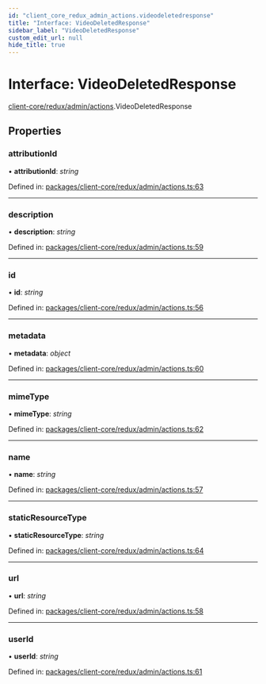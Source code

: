 ```yaml
---
id: "client_core_redux_admin_actions.videodeletedresponse"
title: "Interface: VideoDeletedResponse"
sidebar_label: "VideoDeletedResponse"
custom_edit_url: null
hide_title: true
---
```


# Interface: VideoDeletedResponse

[client-core/redux/admin/actions](../modules/client_core_redux_admin_actions.md).VideoDeletedResponse

## Properties

### attributionId

• **attributionId**: *string*

Defined in: [packages/client-core/redux/admin/actions.ts:63](https://github.com/xr3ngine/xr3ngine/blob/5c3dcaef1/packages/client-core/redux/admin/actions.ts#L63)

___

### description

• **description**: *string*

Defined in: [packages/client-core/redux/admin/actions.ts:59](https://github.com/xr3ngine/xr3ngine/blob/5c3dcaef1/packages/client-core/redux/admin/actions.ts#L59)

___

### id

• **id**: *string*

Defined in: [packages/client-core/redux/admin/actions.ts:56](https://github.com/xr3ngine/xr3ngine/blob/5c3dcaef1/packages/client-core/redux/admin/actions.ts#L56)

___

### metadata

• **metadata**: *object*

Defined in: [packages/client-core/redux/admin/actions.ts:60](https://github.com/xr3ngine/xr3ngine/blob/5c3dcaef1/packages/client-core/redux/admin/actions.ts#L60)

___

### mimeType

• **mimeType**: *string*

Defined in: [packages/client-core/redux/admin/actions.ts:62](https://github.com/xr3ngine/xr3ngine/blob/5c3dcaef1/packages/client-core/redux/admin/actions.ts#L62)

___

### name

• **name**: *string*

Defined in: [packages/client-core/redux/admin/actions.ts:57](https://github.com/xr3ngine/xr3ngine/blob/5c3dcaef1/packages/client-core/redux/admin/actions.ts#L57)

___

### staticResourceType

• **staticResourceType**: *string*

Defined in: [packages/client-core/redux/admin/actions.ts:64](https://github.com/xr3ngine/xr3ngine/blob/5c3dcaef1/packages/client-core/redux/admin/actions.ts#L64)

___

### url

• **url**: *string*

Defined in: [packages/client-core/redux/admin/actions.ts:58](https://github.com/xr3ngine/xr3ngine/blob/5c3dcaef1/packages/client-core/redux/admin/actions.ts#L58)

___

### userId

• **userId**: *string*

Defined in: [packages/client-core/redux/admin/actions.ts:61](https://github.com/xr3ngine/xr3ngine/blob/5c3dcaef1/packages/client-core/redux/admin/actions.ts#L61)
